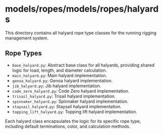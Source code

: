 # models/ropes/models/ropes/halyards

This directory contains all halyard rope type classes for the running rigging management system.

## Rope Types
- `base_halyard.py`: Abstract base class for all halyards, providing shared logic for load, length, and diameter calculation.
- `main_halyard.py`: Main halyard implementation.
- `genoa_halyard.py`: Genoa halyard implementation.
- `jib_halyard.py`: Jib halyard implementation.
- `code_zero_halyard.py`: Code Zero halyard implementation.
- `trisail_halyard.py`: Trisail halyard implementation.
- `spinnaker_halyard.py`: Spinnaker halyard implementation.
- `staysail_halyard.py`: Staysail halyard implementation.
- `topping_lift_halyard.py`: Topping lift halyard implementation.

Each halyard class encapsulates the logic for its specific rope type, including default terminations, color, and calculation methods.
